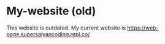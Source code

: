 # My-website (old)
This website is outdated. My current website is https://web-page.supersaiyancoding.repl.co/
